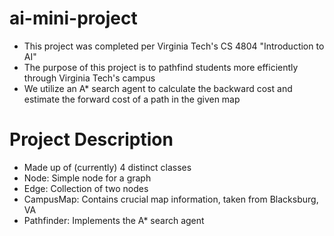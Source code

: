 # ai-mini-project
- This project was completed per Virginia Tech's CS 4804 "Introduction to AI"
- The purpose of this project is to pathfind students more efficiently through Virginia Tech's campus
- We utilize an A* search agent to calculate the backward cost and estimate the forward cost of a path in the given map

# Project Description
- Made up of (currently) 4 distinct classes
- Node: Simple node for a graph
- Edge: Collection of two nodes 
- CampusMap: Contains crucial map information, taken from Blacksburg, VA
- Pathfinder: Implements the A* search agent
